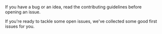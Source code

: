 If you have a bug or an idea, read the contributing guidelines before opening an issue.

If you're ready to tackle some open issues, we've collected some good first issues for you.
